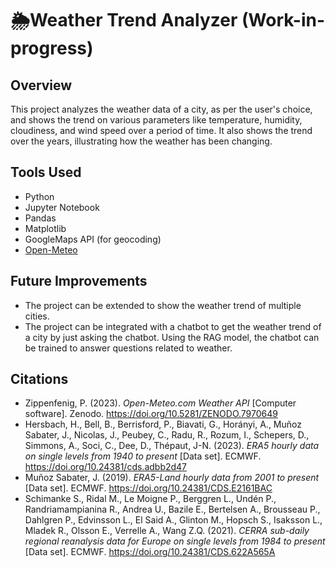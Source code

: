 # 🌦️Weather Trend Analyzer (Work-in-progress)

<!-- Badges -->

## Overview
This project analyzes the weather data of a city, as per the user's choice, and shows the trend on various parameters like temperature, humidity, cloudiness, and wind speed over a period of time. It also shows the trend over the years, illustrating how the weather has been changing.

## Tools Used
- Python
- Jupyter Notebook
- Pandas
- Matplotlib
- GoogleMaps API (for geocoding)
- [Open-Meteo](https://open-meteo.com/)

## Future Improvements
- The project can be extended to show the weather trend of multiple cities.
- The project can be integrated with a chatbot to get the weather trend of a city by just asking the chatbot. Using the RAG model, the chatbot can be trained to answer questions related to weather.

## Citations
- Zippenfenig, P. (2023). *Open-Meteo.com Weather API* [Computer software]. Zenodo. https://doi.org/10.5281/ZENODO.7970649
- Hersbach, H., Bell, B., Berrisford, P., Biavati, G., Horányi, A., Muñoz Sabater, J., Nicolas, J., Peubey, C., Radu, R., Rozum, I., Schepers, D., Simmons, A., Soci, C., Dee, D., Thépaut, J-N. (2023). *ERA5 hourly data on single levels from 1940 to present* [Data set]. ECMWF. https://doi.org/10.24381/cds.adbb2d47
- Muñoz Sabater, J. (2019). *ERA5-Land hourly data from 2001 to present* [Data set]. ECMWF. https://doi.org/10.24381/CDS.E2161BAC
- Schimanke S., Ridal M., Le Moigne P., Berggren L., Undén P., Randriamampianina R., Andrea U., Bazile E., Bertelsen A., Brousseau P., Dahlgren P., Edvinsson L., El Said A., Glinton M., Hopsch S., Isaksson L., Mladek R., Olsson E., Verrelle A., Wang Z.Q. (2021). *CERRA sub-daily regional reanalysis data for Europe on single levels from 1984 to present* [Data set]. ECMWF. https://doi.org/10.24381/CDS.622A565A
